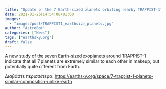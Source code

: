 ```yaml
---
title: "Update on the 7 Earth-sized planets orbiting nearby TRAPPIST-1"
date: 2021-01-25T14:54:08+01:00
images:
  - "images/post/TRAPPIST1_earthsize_planets.jpg"
author: "AstroBot"
categories: ["News"]
tags: ["earthsky.org"]
draft: false
---
```


A new study of the seven Earth-sized exoplanets around TRAPPIST-1 indicate that all 7 planets are extremely similar to each other in makeup, but potentially quite different from Earth.

Διαβάστε περισσότερα: https://earthsky.org/space/7-trappist-1-planets-similar-composition-unlike-earth
